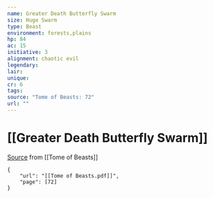 ```yaml
---
name: Greater Death Butterfly Swarm
size: Huge Swarm
type: Beast
environment: forests,plains
hp: 84
ac: 15
initiative: 3
alignment: chaotic evil
legendary: 
lair: 
unique: 
cr: 6
tags: 
source: "Tome of Beasts: 72"
url: ""
---
```

# [[Greater Death Butterfly Swarm]]

[Source](zotero://open-pdf/library/items/ULEQWHJM?page=72) from [[Tome of Beasts]]

```pdf
{
	"url": "[[Tome of Beasts.pdf]]",
	"page": [72]
}
```

